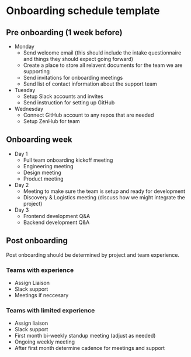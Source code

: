 # Onboarding schedule template

## Pre onboarding (1 week before)
- Monday
    - Send welcome email (this should include the intake questionnaire and things they should expect going forward)
    - Create a place to store all relavent documents for the team we are supporting
    - Send invitations for onboarding meetings
    - Send list of contact information about the support team
- Tuesday
    - Setup Slack accounts and invites
    - Send instruction for setting up GitHub
- Wednesday
    - Connect GitHub account to any repos that are needed
    - Setup ZenHub for team

## Onboarding week
- Day 1
    - Full team onboarding kickoff meeting
    - Engineering meeting 
    - Design meeting
    - Product meeting 
- Day 2
    - Meeting to make sure the team is setup and ready for development
    - Discovery & Logistics meeting (discuss how we might integrate the project)
- Day 3
    - Frontend development Q&A
    - Backend development Q&A

## Post onboarding
Post onboarding should be determined by project and team experience.

### Teams with experience
- Assign Liaison
- Slack support
- Meetings if neccesary

### Teams with limited experience
- Assign liaison
- Slack support
- First month bi-weekly standup meeting (adjust as needed)
- Ongoing weekly meeting
- After first month determine cadence for meetings and support
